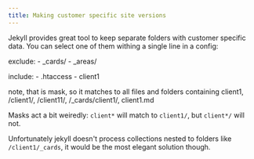 ```yaml
---
title: Making customer specific site versions
---
```


Jekyll provides great tool to keep separate folders with customer specific data. You can select one of them withing a single line in a config:

  exclude:
    - _cards/
    - _areas/
  
  include:
    - .htaccess
    - client1 

note, that is mask, so it matches to all files and folders containing 
  client1,
  /client1/,
  /client11/,
  /_cards/client1/,
  client1.md

Masks act a bit weiredly: `client*` will match to `client1/`, but `client*/` will not.


Unfortunately jekyll doesn't process collections nested to folders like `/client1/_cards`, it would be the most elegant solution though.
